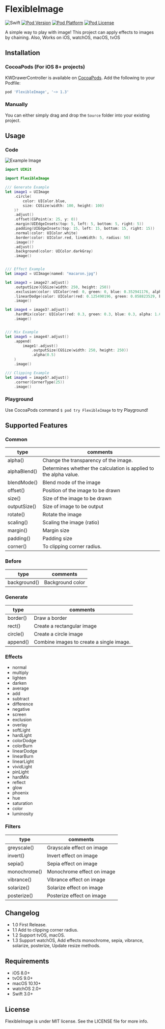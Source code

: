 FlexibleImage
=============

![Swift](https://img.shields.io/badge/Swift-3.0-orange.svg)
[![Pod Version](http://img.shields.io/cocoapods/v/FlexibleImage.svg?style=flat)](http://cocoadocs.org/docsets/FlexibleImage/1.3)
[![Pod Platform](http://img.shields.io/cocoapods/p/FlexibleImage.svg?style=flat)](http://cocoadocs.org/docsets/FlexibleImage/1.3)
[![Pod License](http://img.shields.io/cocoapods/l/FlexibleImage.svg?style=flat)](https://github.com/kawoou/FlexibleImage/blob/master/LICENSE)

A simple way to play with image!
This project can apply effects to images by chaining.
Also, Works on iOS, watchOS, macOS, tvOS


Installation
------------

### CocoaPods (For iOS 8+ projects)

KWDrawerController is available on [CocoaPods](https://github.com/cocoapods/cocoapods). Add the following to your Podfile:

```ruby
pod 'FlexibleImage', '~> 1.3'
```


### Manually

You can either simply drag and drop the `Source` folder into your existing project.


Usage
-----

### Code

![Example Image](https://github.com/Kawoou/FlexibleImage/raw/master/Preview/Example.png)

```swift
import UIKit

import FlexibleImage

/// Generate Example
let image1 = UIImage
    .circle(
        color: UIColor.blue,
        size: CGSize(width: 100, height: 100)
    )?
    .adjust()
    .offset(CGPoint(x: 25, y: 0))
    .margin(UIEdgeInsets(top: 5, left: 5, bottom: 5, right: 5))
    .padding(UIEdgeInsets(top: 15, left: 15, bottom: 15, right: 15))
    .normal(color: UIColor.white)
    .border(color: UIColor.red, lineWidth: 5, radius: 50)
    .image()?
    .adjust()
    .background(color: UIColor.darkGray)
    .image()


/// Effect Example
let image2 = UIImage(named: "macaron.jpg")

let image3 = image2?.adjust()
    .outputSize(CGSize(width: 250, height: 250))
    .exclusion(color: UIColor(red: 0, green: 0, blue: 0.352941176, alpha: 1.0))
    .linearDodge(color: UIColor(red: 0.125490196, green: 0.058823529, blue: 0.192156863, alpha: 1.0))
    .image()

let image4 = image3?.adjust()
    .hardMix(color: UIColor(red: 0.3, green: 0.3, blue: 0.3, alpha: 1.0))
    .image()


/// Mix Example
let image5 = image4?.adjust()
    .append(
        image1!.adjust()
            .outputSize(CGSize(width: 250, height: 250))
            .alpha(0.5)
    )
    .image()

/// Clipping Example
let image6 = image5?.adjust()
    .corner(CornerType(25))
    .image()
```


### Playground

Use CocoaPods command `$ pod try FlexibleImage` to try Playground!


Supported Features
------------------

### Common

| type | comments |
| ---- | -------- |
| alpha() | Change the transparency of the image. |
| alphaBlend() | Determines whether the calculation is applied to the alpha value. |
| blendMode() | Blend mode of the image |
| offset() | Position of the image to be drawn |
| size() | Size of the image to be drawn |
| outputSize() | Size of image to be output |
| rotate() | Rotate the image |
| scaling() | Scaling the image (ratio) |
| margin() | Margin size |
| padding() | Padding size |
| corner() | To clipping corner radius. |


### Before

| type | comments |
| ---- | -------- |
| background() | Background color |


### Generate

| type | comments |
| ---- | -------- |
| border() | Draw a border |
| rect() | Create a rectangular image |
| circle() | Create a circle image |
| append() | Combine images to create a single image. |

### Effects

- normal
- multiply
- lighten
- darken
- average
- add
- subtract
- difference
- negative
- screen
- exclusion
- overlay
- softLight
- hardLight
- colorDodge
- colorBurn
- linearDodge
- linearBurn
- linearLight
- vividLight
- pinLight
- hardMix
- reflect
- glow
- phoenix
- hue
- saturation
- color
- luminosity

### Filters

| type | comments |
| ---- | -------- |
| greyscale() | Grayscale effect on image |
| invert() | Invert effect on image |
| sepia() | Sepia effect on image |
| monochrome() | Monochrome effect on image |
| vibrance() | Vibrance effect on image |
| solarize() | Solarize effect on image |
| posterize() | Posterize effect on image |


Changelog
---------

+ 1.0 First Release.
+ 1.1 Add to clipping corner radius.
+ 1.2 Support tvOS, macOS.
+ 1.3 Support watchOS, Add effects monochrome, sepia, vibrance, solarize, posterize, Update resize methods.


Requirements
--------------

- iOS 8.0+
- tvOS 9.0+
- macOS 10.10+
- watchOS 2.0+
- Swift 3.0+


License
----------

FlexibleImage is under MIT license. See the LICENSE file for more info.
